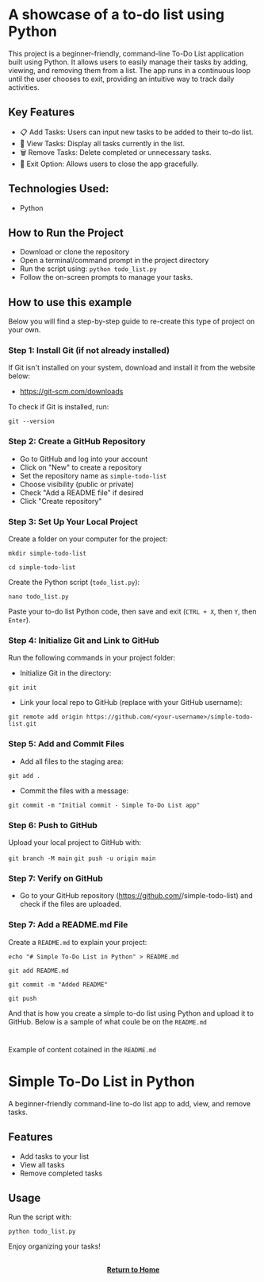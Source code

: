 <h1>A showcase of a to-do list using Python</h1>

This project is a beginner-friendly, command-line To-Do List application built using Python. It allows users to easily manage their tasks by adding, viewing, and removing them from a list. The app runs in a continuous loop until the user chooses to exit, providing an intuitive way to track daily activities.

<h2>Key Features</h2>

- 📋 Add Tasks: Users can input new tasks to be added to their to-do list.
- 👀 View Tasks: Display all tasks currently in the list.
- 🗑️ Remove Tasks: Delete completed or unnecessary tasks.
- 🚪 Exit Option: Allows users to close the app gracefully.

<h2>Technologies Used:</h2>

- Python

<h2>How to Run the Project</h2>

- Download or clone the repository
- Open a terminal/command prompt in the project directory
- Run the script using:
```python todo_list.py```
- Follow the on-screen prompts to manage your tasks.

<h2>How to use this example</h2>

Below you will find a step-by-step guide to re-create this type of project on your own. 

<h3>Step 1: Install Git (if not already installed)</h3>

If Git isn't installed on your system, download and install it from the website below:
- https://git-scm.com/downloads

To check if Git is installed, run:

``` git --version ```

<h3>Step 2: Create a GitHub Repository</h3>

- Go to GitHub and log into your account
- Click on "New" to create a repository
- Set the repository name as ```simple-todo-list```
- Choose visibility (public or private)
- Check "Add a README file" if desired
- Click "Create repository"

<h3>Step 3: Set Up Your Local Project</h3>

Create a folder on your computer for the project:

```mkdir simple-todo-list```

```cd simple-todo-list```

Create the Python script (```todo_list.py```):

```nano todo_list.py```

Paste your to-do list Python code, then save and exit (```CTRL + X```, then ```Y```, then ```Enter```).

<h3>Step 4: Initialize Git and Link to GitHub</h3>

Run the following commands in your project folder:

- Initialize Git in the directory:

```git init```

- Link your local repo to GitHub (replace <your-username> with your GitHub username):

```git remote add origin https://github.com/<your-username>/simple-todo-list.git```

<h3>Step 5: Add and Commit Files</h3>

- Add all files to the staging area:

```git add .```

- Commit the files with a message:

```git commit -m "Initial commit - Simple To-Do List app"```

<h3>Step 6: Push to GitHub</h3>

Upload your local project to GitHub with:

```git branch -M main```
```git push -u origin main```

<h3>Step 7: Verify on GitHub</h3>

- Go to your GitHub repository (https://github.com/<your-username>/simple-todo-list) and check if the files are uploaded.

<h3>Step 7: Add a README.md File</h3>

Create a ```README.md``` to explain your project:

```echo "# Simple To-Do List in Python" > README.md```

```git add README.md```

```git commit -m "Added README"```

```git push```

And that is how you create a simple to-do list using Python and upload it to GitHub. Below is a sample of what coule be on the ```README.md```

<h1></h1>

Example of content cotained in the ```README.md```

# Simple To-Do List in Python

A beginner-friendly command-line to-do list app to add, view, and remove tasks.

## Features
- Add tasks to your list
- View all tasks
- Remove completed tasks

## Usage
Run the script with:

```python todo_list.py```


Enjoy organizing your tasks!

<h2></h2>
<p align="center">
  <a href="https://github.com/rlangc/Test_RCL.git"><b>Return to Home</b></a>
